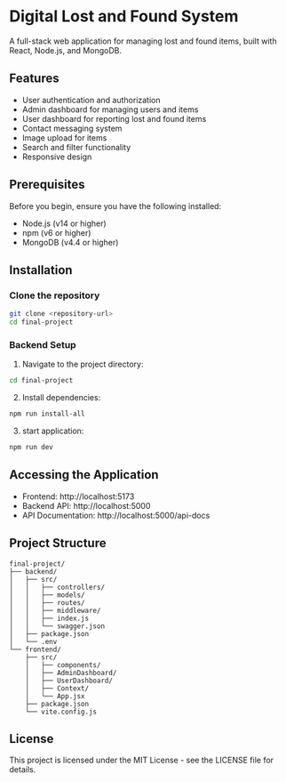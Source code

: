 # Digital Lost and Found System

A full-stack web application for managing lost and found items, built with React, Node.js, and MongoDB.

## Features

- User authentication and authorization
- Admin dashboard for managing users and items
- User dashboard for reporting lost and found items
- Contact messaging system
- Image upload for items
- Search and filter functionality
- Responsive design

## Prerequisites

Before you begin, ensure you have the following installed:
- Node.js (v14 or higher)
- npm (v6 or higher)
- MongoDB (v4.4 or higher)

## Installation

### Clone the repository
```bash
git clone <repository-url>
cd final-project
```

### Backend Setup

1. Navigate to the project directory:
```bash
cd final-project
```

2. Install dependencies:
```bash
npm run install-all
```

3. start application:
```bash
npm run dev
```

## Accessing the Application

- Frontend: http://localhost:5173
- Backend API: http://localhost:5000
- API Documentation: http://localhost:5000/api-docs

## Project Structure

```
final-project/
├── backend/
│   ├── src/
│   │   ├── controllers/
│   │   ├── models/
│   │   ├── routes/
│   │   ├── middleware/
│   │   ├── index.js
│   │   └── swagger.json
│   ├── package.json
│   └── .env
└── frontend/
    ├── src/
    │   ├── components/
    │   ├── AdminDashboard/
    │   ├── UserDashboard/
    │   ├── Context/
    │   └── App.jsx
    ├── package.json
    └── vite.config.js
```

## License

This project is licensed under the MIT License - see the LICENSE file for details.
